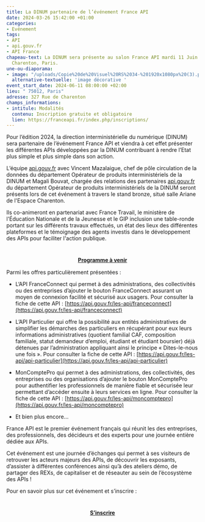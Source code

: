```yaml
---
title: La DINUM partenaire de l’événement France API
date: 2024-03-26 15:42:00 +01:00
categories:
- Evénement
tags:
- API
- api.gouv.fr
- API France
chapeau-text: La DINUM sera présente au salon France API mardi 11 Juin 2024 à l’Espace
  Charenton, Paris.
une-ou-diaporama:
- image: "/uploads/Copie%20de%20Visuel%20RS%2034-%201920x1080px%20(3).png"
  alternative-textuelle: 'image décorative '
event_start_date: 2024-06-11 08:00:00 +02:00
lieu: " 75012, Paris"
adresse: 327 Rue de Charenton
champs_informations:
- intitule: Modalités
  contenu: Inscription gratuite et obligatoire
  lien: https://franceapi.fr/index.php/inscriptions/
---
```


Pour l’édition 2024, la direction interministérielle du numérique (DINUM) sera partenaire de l’événement France API et viendra à cet effet présenter les différentes APIs développées par la DINUM contribuant à rendre l’Etat plus simple et plus simple dans son action.

L’équipe [api.gouv.fr](https://api.gouv.fr/) avec Vincent Mazalaigue, chef de pôle circulation de la données du département Opérateur de produits interministériels de la DINUM et Magali Bouvat, chargée des relations des partenaires [api.gouv.fr](https://api.gouv.fr/) du département Opérateur de produits interministériels de la DINUM seront présents lors de cet événement à travers le stand bronze, situé salle Ariane de l'Espace Charenton.

Ils co-animeront en partenariat avec France Travail, le ministère de l'Éducation Nationale et de la Jeunesse et le GIP inclusion une table-ronde portant sur les différents travaux effectués, un état des lieux des différentes plateformes et le témoignage des agents investis dans le développement des APIs pour faciliter l'action publique.

<div align="center" style="margin-bottom: 15px; margin-top: 40px"><a href="https://franceapi.fr/index.php/agenda-2024/" class="button" title="Programme à venir  - Lien externe"><b>Programme à venir </b></a></div>

Parmi les offres particulièrement présentées :

* L‘API FranceConnect qui permet à des administrations, des collectivités ou des entreprises d’ajouter le bouton FranceConnect assurant un moyen de connexion facilité et sécurisé aux usagers. Pour consulter la fiche de cette API : [https://api.gouv.fr/les-api/franceconnect](https://api.gouv.fr/les-api/franceconnect)

* L’API Particulier qui offre la possibilité aux entités administratives de simplifier les démarches des particuliers en récupérant pour eux leurs informations administratives (quotient familial CAF, composition familiale, statut demandeur d’emploi, étudiant et étudiant boursier) déjà détenues par l’administration appliquant ainsi le principe « Dites-le-nous une fois ». Pour consulter la fiche de cette API : [https://api.gouv.fr/les-api/api-particulier](https://api.gouv.fr/les-api/api-particulier)

* MonComptePro qui permet à des administrations, des collectivités, des entreprises ou des organisations d’ajouter le bouton MonComptePro pour authentifier les professionnels de manière fiable et sécurisée leur permettant d’accéder ensuite à leurs services en ligne. Pour consulter la fiche de cette API : [https://api.gouv.fr/les-api/moncomptepro](https://api.gouv.fr/les-api/moncomptepro)

* Et bien plus encore…

France API est le premier événement français qui réunit les des entreprises, des professionnels, des décideurs et des experts pour une journée entière dédiée aux APIs.

Cet événement est une journée d’échanges qui permet à ses visiteurs de retrouver les acteurs majeurs des APIs, de découvrir les exposants, d’assister à différentes conférences ainsi qu’à des ateliers démo, de partager des REXs, de capitaliser et de réseauter au sein de l’écosystème des APIs !

Pour en savoir plus sur cet événement et s’inscrire :

<div align="center" style="margin-bottom: 15px; margin-top: 40px"><a href="https://franceapi.fr/index.php/inscriptions/" class="button" title="S’inscrire  - Lien externe"><b>S’inscrire </b></a></div>